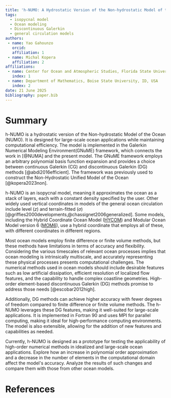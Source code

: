 ```yaml
---
title: 'h-NUMO: A Hydrostatic Version of the Non-hydrostatic Model of the Ocean'
tags:
  - isopycnal model
  - Ocean modeling
  - Discontinuous Galerkin
  - general circulation models
authors:
 - name: Yao Gahounzo
   orcid: 
   affiliation: 1
 - name: Michal Kopera
   affiliation: 2
affiliations:
 - name: Center for Ocean and Atmospheric Studies, Florida State University, FL, USA
   index: 1
 - name: Department of Mathematics, Boise State University, ID, USA
   index: 2
date: 21 June 2025
bibliography: paper.bib
---
```


# Summary

h-NUMO is a hydrostatic version of the Non-hydrostatic Model of the Ocean (NUMO). It is designed for large-scale ocean applications while maintaining computational efficiency. The model is implemented in the Galerkin Numerical Modeling Environment(GNuME) framework, which connects the work in [@NUMA] and the present model. The GNuME framework employs an arbitrary polynomial basis function expansion and provides a choice between continuous Galerkin (CG) and discontinuous Galerkin (DG) methods [@abdi2016efficient]. The framework was previously used to construct the Non-Hydrostatic Unified Model of the Ocean [@kopera2023non].

h-NUMO is an isopycnal model, meaning it approximates the ocean as a stack of layers, each with a constant density specified by the user. Other widely used vertical coordinates in models of the general ocean circulation include level ($z$) and terrain-fitted ($\sigma$) [@griffies2000developments,@chassignet2006generalized]. Some models, including the Hybrid Coordinate Ocean Model ([HYCOM](https://github.com/HYCOM)) and Modular Ocean Model version 6 ([MOM6](https://github.com/NOAA-GFDL/MOM6)), use a hybrid coordinate that employs all of these, with different coordinates in different regions.

Most ocean models employ finite difference or finite volume methods, but these methods have limitations in terms of accuracy and flexibility. Considering the various timescales of relevant ocean processes implies that ocean modeling is intrinsically multiscale, and accurately representing these physical processes presents computational challenges. The numerical methods used in ocean models should include desirable features such as low artificial dissipation, efficient resolution of localized flow features, and the capability to handle complex coastline geometries. High-order element-based discontinuous Galerkin (DG) methods promise to address those needs [@escobar2012high].

Additionally, DG methods can achieve higher accuracy with fewer degrees of freedom compared to finite difference or finite volume methods. The h-NUMO leverages these DG features, making it well-suited for large-scale applications. It is implemented in Fortran 90 and uses MPI for parallel computing, making it ideal for high-performance computing environments. The model is also extensible, allowing for the addition of new features and capabilities as needed.

Currently, h-NUMO is designed as a prototype for testing the applicability of high-order numerical methods in idealized and large-scale ocean applications. Explore how an increase in polynomial order approximation and a decrease in the number of elements in the computational domain affect the model's accuracy. Analyze the results of such changes and compare them with those from other ocean models.


# References